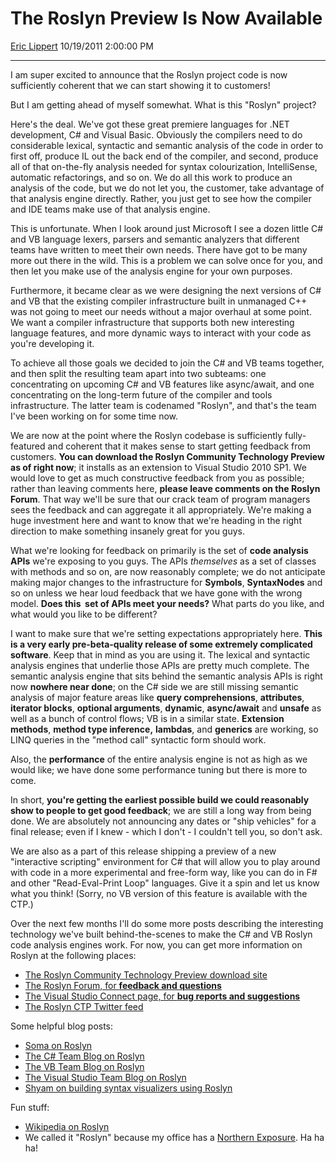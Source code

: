 <div id="page">

# The Roslyn Preview Is Now Available

[Eric Lippert](https://social.msdn.microsoft.com/profile/Eric%20Lippert) 10/19/2011 2:00:00 PM

-----

<div id="content">

<div class="mine">

I am super excited to announce that the Roslyn project code is now sufficiently coherent that we can start showing it to customers\!

But I am getting ahead of myself somewhat. What is this "Roslyn" project?

Here's the deal. We've got these great premiere languages for .NET development, C\# and Visual Basic. Obviously the compilers need to do considerable lexical, syntactic and semantic analysis of the code in order to first off, produce IL out the back end of the compiler, and second, produce all of that on-the-fly analysis needed for syntax colourization, IntelliSense, automatic refactorings, and so on. We do all this work to produce an analysis of the code, but we do not let you, the customer, take advantage of that analysis engine directly. Rather, you just get to see how the compiler and IDE teams make use of that analysis engine.

This is unfortunate. When I look around just Microsoft I see a dozen little C\# and VB language lexers, parsers and semantic analyzers that different teams have written to meet their own needs. There have got to be many more out there in the wild. This is a problem we can solve once for you, and then let you make use of the analysis engine for your own purposes.

Furthermore, it became clear as we were designing the next versions of C\# and VB that the existing compiler infrastructure built in unmanaged C++ was not going to meet our needs without a major overhaul at some point. We want a compiler infrastructure that supports both new interesting language features, and more dynamic ways to interact with your code as you're developing it.

To achieve all those goals we decided to join the C\# and VB teams together, and then split the resulting team apart into two subteams: one concentrating on upcoming C\# and VB features like async/await, and one concentrating on the long-term future of the compiler and tools infrastructure. The latter team is codenamed "Roslyn", and that's the team I've been working on for some time now.

We are now at the point where the Roslyn codebase is sufficiently fully-featured and coherent that it makes sense to start getting feedback from customers. **You can download the Roslyn Community Technology Preview as of right now**; it installs as an extension to Visual Studio 2010 SP1. We would love to get as much constructive feedback from you as possible; rather than leaving comments here, **please leave comments on the Roslyn Forum**. That way we'll be sure that our crack team of program managers sees the feedback and can aggregate it all appropriately. We're making a huge investment here and want to know that we're heading in the right direction to make something insanely great for you guys.

What we're looking for feedback on primarily is the set of **code analysis APIs** we're exposing to you guys. The APIs *themselves* as a set of classes with methods and so on, are now reasonably complete; we do not anticipate making major changes to the infrastructure for **Symbols**, **SyntaxNodes** and so on unless we hear loud feedback that we have gone with the wrong model. **Does this  set of APIs meet your needs?** What parts do you like, and what would you like to be different?

I want to make sure that we're setting expectations appropriately here. **This is a very early pre-beta-quality release of some extremely complicated software**. Keep that in mind as you are using it. The lexical and syntactic analysis engines that underlie those APIs are pretty much complete. The semantic analysis engine that sits behind the semantic analysis APIs is right now **nowhere near done**; on the C\# side we are still missing semantic analysis of major feature areas like **query comprehensions**, **attributes**, **iterator blocks**, **optional arguments**, **dynamic**, **async/await** and **unsafe** as well as a bunch of control flows; VB is in a similar state. **Extension methods**, **method type inference,** **lambdas**, and **generics** are working, so LINQ queries in the "method call" syntactic form should work.

Also, the **performance** of the entire analysis engine is not as high as we would like; we have done some performance tuning but there is more to come.

In short, **you're getting the earliest possible build we could reasonably show to people to get good feedback**; we are still a long way from being done. We are absolutely not announcing any dates or "ship vehicles" for a final release; even if I knew - which I don't - I couldn't tell you, so don't ask.

We are also as a part of this release shipping a preview of a new "interactive scripting" environment for C\# that will allow you to play around with code in a more experimental and free-form way, like you can do in F\# and other "Read-Eval-Print Loop" languages. Give it a spin and let us know what you think\! (Sorry, no VB version of this feature is available with the CTP.)

Over the next few months I'll do some more posts describing the interesting technology we've built behind-the-scenes to make the C\# and VB Roslyn code analysis engines work. For now, you can get more information on Roslyn at the following places:

  - [The Roslyn Community Technology Preview download site](http://msdn.com/roslyn)
  - [The Roslyn Forum, for **feedback and questions**](http://social.msdn.microsoft.com/forums/en-us/roslyn)
  - [The Visual Studio Connect page, for **bug reports and suggestions**](https://connect.microsoft.com/visualstudio)
  - [The Roslyn CTP Twitter feed](https://twitter.com/#!/search?q=%23RoslynCTP)

Some helpful blog posts:

  - [Soma on Roslyn](http://blogs.msdn.com/b/somasegar/archive/2011/10/19/roslyn-ctp-available-now.aspx)
  - [The C\# Team Blog on Roslyn](http://blogs.msdn.com/b/csharpfaq/archive/2011/10/19/introducing-the-microsoft-roslyn-ctp.aspx)
  - [The VB Team Blog on Roslyn](http://blogs.msdn.com/b/vbteam/archive/2011/10/19/introducing-the-microsoft-roslyn-ctp.aspx)
  - [The Visual Studio Team Blog on Roslyn](http://blogs.msdn.com/b/visualstudio/archive/2011/10/19/introducing-the-microsoft-roslyn-ctp.aspx)
  - [Shyam on building syntax visualizers using Roslyn](http://blogs.msdn.com/b/visualstudio/archive/2011/10/19/roslyn-syntax-visualizers.aspx)

Fun stuff:

  - [Wikipedia on Roslyn](http://en.wikipedia.org/wiki/Roslyn,_Washington)
  - We called it "Roslyn" because my office has a [Northern Exposure](http://en.wikipedia.org/wiki/Northern_Exposure). Ha ha ha\!

 

 

 

</div>

</div>

</div>

